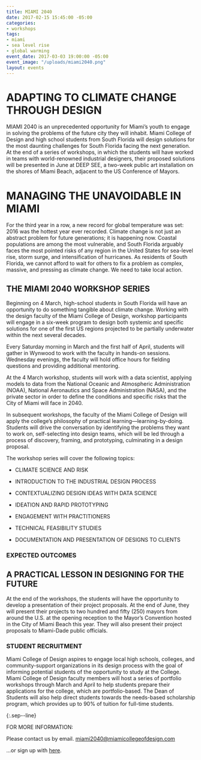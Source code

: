 ```yaml
---
title: MIAMI 2040
date: 2017-02-15 15:45:00 -05:00
categories:
- workshops
tags:
- miami
- sea level rise
- global warming
event_date: 2017-03-03 19:00:00 -05:00
event_image: "/uploads/miami2040.png"
layout: events
---
```


# ADAPTING TO CLIMATE CHANGE THROUGH DESIGN

MIAMI 2040 is an unprecedented opportunity for Miami’s youth to engage in solving the problems of the future city they will inhabit. Miami College of Design and high school students from South Florida will design solutions for the most daunting challenges for South Florida facing the next generation. At the end of a series of workshops, in which the students will have worked in teams with world-renowned industrial designers, their proposed solutions will be presented in June at DEEP SEE, a two-week public art installation on the shores of Miami Beach, adjacent to the US Conference of Mayors.

# MANAGING THE UNAVOIDABLE IN MIAMI

For the third year in a row, a new record for global temperature was set: 2016 was the hottest year ever recorded. Climate change is not just an abstract problem for future generations; it is happening now. Coastal populations are among the most vulnerable, and South Florida arguably faces the most pointed risks of any region in the United States for sea-level rise, storm surge, and intensification of hurricanes. As residents of South Florida, we cannot afford to wait for others to fix a problem as complex, massive, and pressing as climate change. We need to take local action.

## THE MIAMI 2040 WORKSHOP SERIES

Beginning on 4 March, high-school students in South Florida will have an opportunity to do something tangible about climate change. Working with the design faculty of the Miami College of Design, workshop participants will engage in a six-week program to design both systemic and specific solutions for one of the first US regions projected to be partially underwater within the next several decades.

Every Saturday morning in March and the first half of April, students will gather in Wynwood to work with the faculty in hands-on sessions. Wednesday evenings, the faculty will hold office hours for fielding questions and providing additional mentoring.

At the 4 March workshop, students will work with a data scientist, applying models to data from the National Oceanic and Atmospheric Administration (NOAA), National Aeronautics and Space Administration (NASA), and the private sector in order to define the conditions and specific risks that the City of Miami will face in 2040.

In subsequent workshops, the faculty of the Miami College of Design will apply the college’s philosophy of practical learning—learning-by-doing. Students will drive the conversation by identifying the problems they want to work on, self-selecting into design teams, which will be led through a process of discovery, framing, and prototyping, culminating in a design proposal.

The workshop series will cover the following topics:

* CLIMATE SCIENCE AND RISK

* INTRODUCTION TO THE INDUSTRIAL DESIGN PROCESS

* CONTEXTUALIZING DESIGN IDEAS WITH DATA SCIENCE

* IDEATION AND RAPID PROTOTYPING

* ENGAGEMENT WITH PRACTITIONERS

* TECHNICAL FEASIBILITY STUDIES

* DOCUMENTATION AND PRESENTATION OF DESIGNS TO CLIENTS

### EXPECTED OUTCOMES

## A PRACTICAL LESSON IN DESIGNING FOR THE FUTURE

At the end of the workshops, the students will have the opportunity to develop a presentation of their project proposals. At the end of June, they will present their projects to two hundred and fifty (250) mayors from around the U.S. at the opening reception to the Mayor’s Convention hosted in the City of Miami Beach this year. They will also present their project proposals to Miami-Dade public officials.

### STUDENT RECRUITMENT

Miami College of Design aspires to engage local high schools, colleges, and community-support organizations in its design process with the goal of informing potential students of the opportunity to study at the College. Miami College of Design faculty members will host a series of portfolio workshops through March and April to help students prepare their applications for the college, which are portfolio-based. The Dean of Students will also help direct students towards the needs-based scholarship program, which provides up to 90% of tuition for full-time students.

{:.sep--line}

FOR MORE INFORMATION:

Please contact us by email.
[miami2040@miamicollegeofdesign.com](malito:miami2040@miamicollegeofdesign.com)

...or sign up with [here](http://twitter.us13.list-manage.com/subscribe?u=22ea9a71440103660b3899d3f&id=47b7cdb8f6).